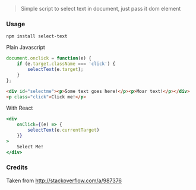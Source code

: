 > Simple script to select text in document, just pass it dom element

### Usage

```
npm install select-text
```

Plain Javascript
```javascript
document.onclick = function(e) {
    if (e.target.className === 'click') {
        selectText(e.target);
    }
};
```

```html
<div id="selectme"><p>Some text goes here!</p><p>Moar text!</p></div>
<p class="click">Click me!</p>
```

With React

```jsx
<div
    onClick={(e) => {
        selectText(e.currentTarget)
    }}
>
    Select Me!
</div>
```

### Credits

Taken from http://stackoverflow.com/a/987376
